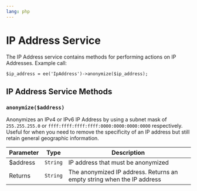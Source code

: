 ```yaml
---
lang: php
---
```


<!--
    This source file is part of the open source project
    ExpressionEngine User Guide (https://github.com/ExpressionEngine/ExpressionEngine-User-Guide)

    @link      https://expressionengine.com/
    @copyright Copyright (c) 2003-2019, EllisLab Corp. (https://ellislab.com)
    @license   https://expressionengine.com/license Licensed under Apache License, Version 2.0
-->

# IP Address Service

The IP Address service contains methods for performing actions on IP Addresses. Example call:

    $ip_address = ee('IpAddress')->anonymize($ip_address);

## IP Address Service Methods

### `anonymize($address)`

Anonymizes an IPv4 or IPv6 IP Address by using a subnet mask of `255.255.255.0` or `ffff:ffff:ffff:ffff:0000:0000:0000:0000` respectively. Useful for when you need to remove the specificity of an IP address but still retain general geographic information.

| Parameter | Type     | Description                                                            |
| --------- | -------- | ---------------------------------------------------------------------- |
| \$address | `String` | IP address that must be anonymized                                     |
| Returns   | `String` | The anonymized IP address. Returns an empty string when the IP address |

